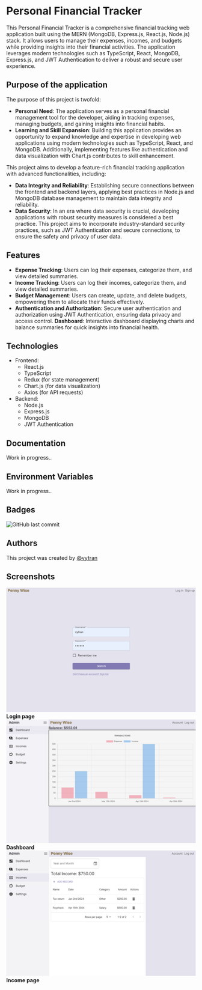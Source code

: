 # Personal Financial Tracker

This Personal Financial Tracker is a comprehensive financial tracking web application built using the MERN (MongoDB, Express.js, React.js, Node.js) stack. It allows users to manage their expenses, incomes, and budgets while providing insights into their financial activities. The application leverages modern technologies such as TypeScript, React, MongoDB, Express.js, and JWT Authentication to deliver a robust and secure user experience.

## Purpose of the application

The purpose of this project is twofold:

- **Personal Need**: The application serves as a personal financial management tool for the developer, aiding in tracking expenses, managing budgets, and gaining insights into financial habits.
- **Learning and Skill Expansion**: Building this application provides an opportunity to expand knowledge and expertise in developing web applications using modern technologies such as TypeScript, React, and MongoDB. Additionally, implementing features like authentication and data visualization with Chart.js contributes to skill enhancement.

This project aims to develop a feature-rich financial tracking application with advanced functionalities, including:

- **Data Integrity and Reliability**: Establishing secure connections between the frontend and backend layers, applying best practices in Node.js and MongoDB database management to maintain data integrity and reliability.
- **Data Security**: In an era where data security is crucial, developing applications with robust security measures is considered a best practice. This project aims to incorporate industry-standard security practices, such as JWT Authentication and secure connections, to ensure the safety and privacy of user data.

## Features

- **Expense Tracking**: Users can log their expenses, categorize them, and view detailed summaries.
- **Income Tracking**: Users can log their incomes, categorize them, and view detailed summaries.
- **Budget Management**: Users can create, update, and delete budgets, empowering them to allocate their funds effectively.
- **Authentication and Authorization**: Secure user authentication and authorization using JWT Authentication, ensuring data privacy and access control.
  **Dashboard**: Interactive dashboard displaying charts and balance summaries for quick insights into financial health.

## Technologies

- Frontend:
  - React.js
  - TypeScript
  - Redux (for state management)
  - Chart.js (for data visualization)
  - Axios (for API requests)
- Backend:
  - Node.js
  - Express.js
  - MongoDB
  - JWT Authentication

## Documentation

Work in progress..

## Environment Variables

Work in progress..

## Badges

![GitHub last commit](https://img.shields.io/github/last-commit/vytran1805/PennyWise)

## Authors

This project was created by [@vytran](https://www.github.com/vytran1805)

## Screenshots

![Login page](./client/src/assets/img/login.png)
**Login page**
![Dashboard](./client/src/assets/img/dashboard.png)
**Dashboard**
![Income page](./client/src/assets/img/incomes.png)
**Income page**
